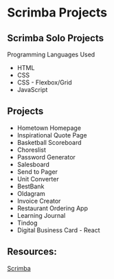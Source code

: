# Scrimba Projects

## Scrimba Solo Projects

Programming Languages Used
<ul>
<li>HTML</li>
<li>CSS</li>
<li>CSS - Flexbox/Grid
<li>JavaScript</li>
</ul>
 
## Projects
<ul>
<li>Hometown Homepage</li>
<li>Inspirational Quote Page</li>
<li>Basketball Scoreboard</li>
<li>Choreslist</li>
<li>Password Generator</li>
<li>Salesboard</li>
<li>Send to Pager</li>
<li>Unit Converter</li>
<li>BestBank</li>
<li>Oldagram</li>
<li>Invoice Creator</li>
<li>Restaurant Ordering App</li>
<li>Learning Journal</li>
<li>Tindog</li>
<li>Digital Business Card - React</li>
</ul>

## Resources:
 [Scrimba](https://scrimba.com/)
